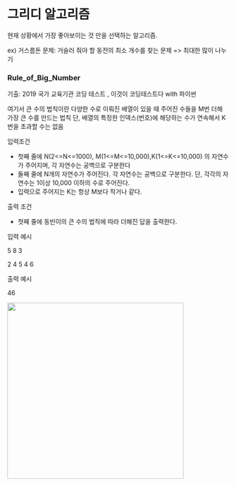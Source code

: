 # 그리디 알고리즘 

현재 상황에서 가장 좋아보이는 것 만을 선택하는 알고리즘. 

ex) 거스름돈 문제: 거슬러 줘야 할 동전의 최소 개수를 찾는 문제  => 최대한 많이 나누기 

### Rule_of_Big_Number

기출: 2019 국가 교육기관 코딩 테스트 , 이것이 코딩테스트다 with 파이썬

여기서 큰 수의 법칙이란 다양한 수로 이뤄진 배열이 있을 때 주어진 수들을 M번 더해
가장 큰 수를 만드는 법칙
단, 배열의 특정한 인덱스(번호)에 해당하는 수가 연속해서 K번을 초과할 수는 없음

입력조건
- 첫째 줄에 N(2<=N<=1000), M(1<=M<=10,000),K(1<=K<=10,000) 의 자연수가 주어지며, 각 자연수는 공백으로 구분한다
- 둘째 줄에 N개의 자연수가 주어진다. 각 자연수는 공백으로 구분한다. 단, 각각의 자연수는 1이상 10,000 이하의 수로 주어진다.
- 입력으로 주어지는 K는 항상 M보다 작거나 같다.

출력 조건
- 첫째 줄에 동빈이의 큰 수의 법칙에 따라 더해진 답을 출력한다.



입력 예시

5 8 3

2 4 5 4 6 


출력 예시


46 

<img width ="400" src = "https://user-images.githubusercontent.com/66946182/102858785-3028be80-446e-11eb-80f3-41275feb4bde.png">
